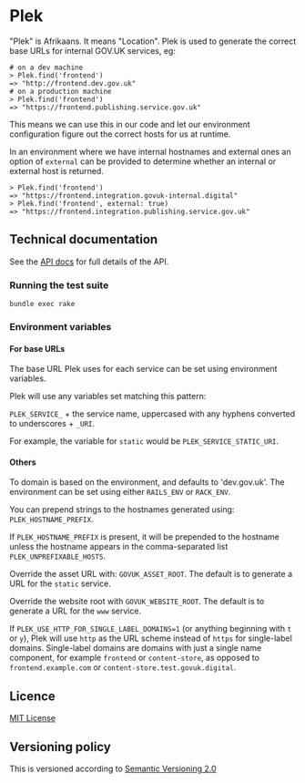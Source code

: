 # Plek

"Plek" is Afrikaans. It means "Location". Plek is used to generate the correct
base URLs for internal GOV.UK services, eg:

```
# on a dev machine
> Plek.find('frontend')
=> "http://frontend.dev.gov.uk"
# on a production machine
> Plek.find('frontend')
=> "https://frontend.publishing.service.gov.uk"
```

This means we can use this in our code and let our environment configuration
figure out the correct hosts for us at runtime.

In an environment where we have internal hostnames and external ones an option
of `external` can be provided to determine whether an internal or external
host is returned.

```
> Plek.find('frontend')
=> "https://frontend.integration.govuk-internal.digital"
> Plek.find('frontend', external: true)
=> "https://frontend.integration.publishing.service.gov.uk"
```

## Technical documentation

See the [API docs](http://www.rubydoc.info/gems/plek) for full details of the API.

### Running the test suite

`bundle exec rake`

### Environment variables

#### For base URLs

The base URL Plek uses for each service can be set using environment variables.

Plek will use any variables set matching this pattern:

`PLEK_SERVICE_` + the service name, uppercased with any hyphens converted to underscores + `_URI`.

For example, the variable for `static` would be `PLEK_SERVICE_STATIC_URI`.

#### Others

To domain is based on the environment, and defaults to 'dev.gov.uk'. The environment can be set using either `RAILS_ENV` or `RACK_ENV`.

You can prepend strings to the hostnames generated using: `PLEK_HOSTNAME_PREFIX`.

If `PLEK_HOSTNAME_PREFIX` is present, it will be prepended to the hostname
unless the hostname appears in the comma-separated list
`PLEK_UNPREFIXABLE_HOSTS`.

Override the asset URL with: `GOVUK_ASSET_ROOT`. The default is to generate a URL for the `static` service.

Override the website root with `GOVUK_WEBSITE_ROOT`. The default is to generate a URL for the `www` service.

If `PLEK_USE_HTTP_FOR_SINGLE_LABEL_DOMAINS=1` (or anything beginning with `t`
or `y`), Plek will use `http` as the URL scheme instead of `https` for
single-label domains. Single-label domains are domains with just a single name
component, for example `frontend` or `content-store`, as opposed to
`frontend.example.com` or `content-store.test.govuk.digital`.

## Licence

[MIT License](LICENCE)

## Versioning policy

This is versioned according to [Semantic Versioning 2.0](https://semver.org/)
